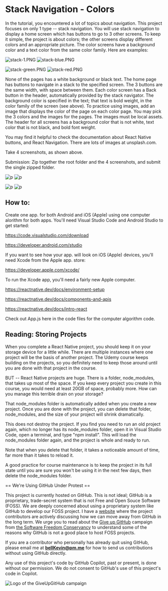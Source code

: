 # Stack Navigation - Colors

In the tutorial, you encountered a lot of topics about navigation. This project focuses on only 1 type -- stack navigation.  You will use stack navigation to display a home screen which has buttons to go to 3 other screens. To keep it simple, the project is about colors; the other screens display different colors and an appropriate picture. The color screens have a background color and a text color from the same color family. Here are examples:

![stack-1.PNG](https://github.com/bell-kevin/stackNavigationColors/blob/main/pics/stack-1.PNG)     ![stack-blue.PNG](https://github.com/bell-kevin/stackNavigationColors/blob/main/pics/stack-blue.PNG)   

![stack-green.PNG](https://github.com/bell-kevin/stackNavigationColors/blob/main/pics/stack-green.PNG)      ![stack-red.PNG](https://github.com/bell-kevin/stackNavigationColors/blob/main/pics/stack-red.PNG)

None of the pages has a white background or black text. The home page has buttons to navigate in a stack to the specified screen. The 3 buttons are the same width, with space between them. Each color screen has a Back button in the header, automatically provided by the stack navigator. The background color is specified in the text; that text is bold weight, in the color family of the screen (see above). To practice using images, add an image that displays the color of the page on each color page. You may pick the 3 colors and the images for the pages. The images must be local assets. The header for all screens has a background color that is not white, text color that is not black, and bold font weight.

You may find it helpful to check the documentation about React Native buttons, and React Navigation. There are lots of images at unsplash.com.

Take 4 screenshots, as shown above.

Submission: Zip together the root folder and the 4 screenshots, and submit the single zipped folder.

![p](https://github.com/bell-kevin/stackNavigationColors/blob/main/screenshots/homeScreen.PNG) ![p](https://github.com/bell-kevin/stackNavigationColors/blob/main/screenshots/blue.PNG)

![p](https://github.com/bell-kevin/stackNavigationColors/blob/main/screenshots/green.PNG) ![p](https://github.com/bell-kevin/stackNavigationColors/blob/main/screenshots/red.PNG)

## How to:

Create one app. for both Android and iOS (Apple) using one computer alorithm for both apps. You'll need Visual Studio Code and Android Studio to get started:

https://code.visualstudio.com/download

https://developer.android.com/studio

If you want to see how your app. will look on iOS (Apple) devices, you'll need Xcode from the Apple app. store:

https://developer.apple.com/xcode/

To run the Xcode app, you'll need a fairly new Apple computer.

https://reactnative.dev/docs/environment-setup

https://reactnative.dev/docs/components-and-apis

https://reactnative.dev/docs/intro-react

Check out App.js here in the code files for the computer algorithm code.

## Reading: Storing Projects

When you complete a React Native project, you should keep it on your storage device for a little while. There are multiple instances where one project will be the basis of another project. The Udemy course keeps building on the projects, so you definitely need to keep those around until you are done with that project in the course.

BUT -- React Native projects are huge. There is a folder, node_modules, that takes up most of the space. If you keep every project you create in this course, you would need at least 20GB of space, probably more. How can you manage this terrible drain on your storage?

That node_modules folder is automatically added when you create a new project. Once you are done with the project, you can delete that folder, node_modules, and the size of your project will shrink dramatically.

This does not destroy the project. If you find you need to run an old project again, which no longer has its node_modules folder, open it in Visual Studio Code, open a terminal, and type "npm install". This will load the node_modules folder again, and the project is whole and ready to run.

Note that when you delete that folder, it takes a noticeable amount of time, far more than it takes to reload it.

A good practice for course maintenance is to keep the project in its full state until you are sure you won't be using it in the next few days, then delete the node_modules folder.

== We're Using GitHub Under Protest ==

This project is currently hosted on GitHub.  This is not ideal; GitHub is a
proprietary, trade-secret system that is not Free and Open Souce Software
(FOSS).  We are deeply concerned about using a proprietary system like GitHub
to develop our FOSS project. I have a [website](https://bellKevin.me) where the
project contributors are actively discussing how we can move away from GitHub
in the long term.  We urge you to read about the [Give up GitHub](https://GiveUpGitHub.org) campaign 
from [the Software Freedom Conservancy](https://sfconservancy.org) to understand some of the reasons why GitHub is not 
a good place to host FOSS projects.

If you are a contributor who personally has already quit using GitHub, please
email me at **bellKevin@pm.me** for how to send us contributions without
using GitHub directly.

Any use of this project's code by GitHub Copilot, past or present, is done
without our permission.  We do not consent to GitHub's use of this project's
code in Copilot.

![Logo of the GiveUpGitHub campaign](https://sfconservancy.org/img/GiveUpGitHub.png)
